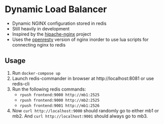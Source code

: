 # Dynamic Load Balancer

- Dynamic NGINX configuration stored in redis
- Still heavily in development
- Inspired by the [hipache-nginx](https://github.com/samalba/hipache-nginx) project
- Uses the [openresty](https://openresty.org/en/) version of nginx inorder to use lua scripts for connecting nginx to redis


## Usage

1. Run `docker-compose up`
2. Launch redis-commander in browser at http://localhost:8081 or use redis-cli
3. Run the following redis commands:
    - `rpush frontend:9000 http://mb1:2525`
    - `rpush frontend:9000 http://mb2:2525`
    - `rpush frontend:9001 http://mb1:2526`
4. Now `curl http://localhost:9000` should randomly go to either mb1 or mb2. And `curl http://localhost:9001` should always go to mb3.

